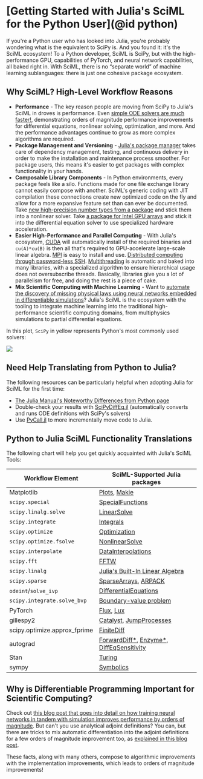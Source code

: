 # [Getting Started with Julia's SciML for the Python User](@id python)

If you're a Python user who has looked into Julia, you're probably wondering what is the
equivalent to SciPy is. And you found it: it's the SciML ecosystem! To a Python developer,
SciML is SciPy, but with the high-performance GPU, capabilities of PyTorch, and
neural network capabilities, all baked right in. With SciML, there is no “separate world”
of machine learning sublanguages: there is just one cohesive package ecosystem.

## Why SciML? High-Level Workflow Reasons

* **Performance** - The key reason people are moving from SciPy to Julia's SciML in droves
  is performance. Even [simple ODE solvers are much faster!](https://benchmarks.sciml.ai/stable/MultiLanguage/ode_wrapper_packages/),
  demonstrating orders of magnitude performance improvements for differential equations,
  nonlinear solving, optimization, and more. And the performance advantages continue to
  grow as more complex algorithms are required.
* **Package Management and Versioning** - [Julia's package manager](https://github.com/JuliaLang/Pkg.jl)
  takes care of dependency management, testing, and continuous delivery in order to make
  the installation and maintenance process smoother. For package users, this means it's
  easier to get packages with complex functionality in your hands.
* **Composable Library Components** - In Python environments, every package feels like
  a silo. Functions made for one file exchange library cannot easily compose with another.
  SciML's generic coding with JIT compilation these connections create new optimized code on
  the fly and allow for a more expansive feature set than can ever be documented. Take
  [new high-precision number types from a package](https://github.com/JuliaArbTypes/ArbFloats.jl)
  and stick them into a nonlinear solver. Take
  [a package for Intel GPU arrays](https://github.com/JuliaGPU/oneAPI.jl) and stick it into
  the differential equation solver to use specialized hardware acceleration.
* **Easier High-Performance and Parallel Computing** - With Julia's ecosystem,
  [CUDA](https://github.com/JuliaGPU/CUDA.jl) will automatically install of the required
  binaries and `cu(A)*cu(B)` is then all that's required to GPU-accelerate large-scale
  linear algebra. [MPI](https://github.com/JuliaParallel/MPI.jl) is easy to install and
  use. [Distributed computing through password-less SSH](https://docs.julialang.org/en/v1/manual/distributed-computing/). [Multithreading](https://docs.julialang.org/en/v1/manual/multi-threading/)
  is automatic and baked into many libraries, with a specialized algorithm to ensure
  hierarchical usage does not oversubscribe threads. Basically, libraries give you a lot
  of parallelism for free, and doing the rest is a piece of cake.
* **Mix Scientific Computing with Machine Learning** - Want to [automate the discovery
  of missing physical laws using neural networks embedded in differentiable simulations](https://arxiv.org/abs/2001.04385)? Julia's SciML is the ecosystem with the tooling to integrate machine
  learning into the traditional high-performance scientific computing domains, from
  multiphysics simulations to partial differential equations.

In this plot, `SciPy` in yellow represents Python's most commonly used solvers:

![](https://user-images.githubusercontent.com/1814174/195836404-ea69730e-69a4-4bf0-8d12-f57d5b8fce21.PNG)

## Need Help Translating from Python to Julia?

The following resources can be particularly helpful when adopting Julia for SciML for the
first time:

* [The Julia Manual's Noteworthy Differences from Python page](https://docs.julialang.org/en/v1/manual/noteworthy-differences/#Noteworthy-differences-from-Python)
* Double-check your results with [SciPyDiffEq.jl](https://github.com/SciML/SciPyDiffEq.jl)
  (automatically converts and runs ODE definitions with SciPy's solvers)
* Use [PyCall.jl](https://github.com/JuliaPy/PyCall.jl) to more incrementally move
  code to Julia.

## Python to Julia SciML Functionality Translations

The following chart will help you get quickly acquainted with Julia's SciML Tools:

|Workflow Element|SciML-Supported Julia packages|
| --- | --- |
|Matplotlib|[Plots](https://docs.juliaplots.org/stable/), [Makie](https://docs.makie.org/stable/)|
|`scipy.special`|[SpecialFunctions](https://github.com/JuliaMath/SpecialFunctions.jl)|
|`scipy.linalg.solve`|[LinearSolve](http://linearsolve.sciml.ai/dev/)|
|`scipy.integrate`|[Integrals](https://integrals.sciml.ai/)|
|`scipy.optimize`|[Optimization](https://optimization.sciml.ai/)|
|`scipy.optimize.fsolve`|[NonlinearSolve](https://nonlinearsolve.sciml.ai/)|
|`scipy.interpolate`|[DataInterpolations](https://github.com/PumasAI/DataInterpolations.jl)|
|`scipy.fft`|[FFTW](https://github.com/JuliaMath/FFTW.jl)|
|`scipy.linalg`|[Julia's Built-In Linear Algebra](https://docs.julialang.org/en/v1/stdlib/LinearAlgebra/)|
|`scipy.sparse`|[SparseArrays](https://docs.julialang.org/en/v1/stdlib/SparseArrays/#Sparse-Arrays), [ARPACK](https://github.com/JuliaLinearAlgebra/Arpack.jl)|
|`odeint`/`solve_ivp`|[DifferentialEquations](https://diffeq.sciml.ai/latest/)|
|`scipy.integrate.solve_bvp`|[Boundary-value problem](https://diffeq.sciml.ai/latest/tutorials/bvp_example/#Boundary-Value-Problems)|
|PyTorch|[Flux](https://fluxml.ai/), [Lux](http://lux.csail.mit.edu/stable/)|
|gillespy2|[Catalyst](https://catalyst.sciml.ai/dev/), [JumpProcesses](https://github.com/SciML/JumpProcesses.jl)|
|scipy.optimize.approx_fprime|[FiniteDiff](https://github.com/JuliaDiff/FiniteDiff.jl)|
|autograd|[ForwardDiff\*](https://github.com/JuliaDiff/ForwardDiff.jl), [Enzyme\*](https://github.com/EnzymeAD/Enzyme.jl), [DiffEqSensitivity](https://sensitivity.sciml.ai/dev/)|
|Stan|[Turing](https://turing.ml/stable/)|
|sympy|[Symbolics](https://symbolics.juliasymbolics.org/dev/)|

## Why is Differentiable Programming Important for Scientific Computing?

Check out [this blog post that goes into detail on how training neural networks in tandem
with simulation improves performance by orders of magnitude](https://www.stochasticlifestyle.com/is-differentiable-programming-actually-necessary-cant-you-just-train-separately/). But can't
you use analytical adjoint definitions? You can, but there are tricks to mix automatic
differentiation into the adjoint definitions for a few orders of magnitude improvement too,
as [explained in this blog post](https://www.stochasticlifestyle.com/direct-automatic-differentiation-of-solvers-vs-analytical-adjoints-which-is-better/).

These facts, along with many others, compose to algorithmic improvements with the
implementation improvements, which leads to orders of magnitude improvements!
